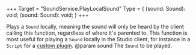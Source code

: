 +++
Target = "SoundService.PlayLocalSound"
Type = { (sound: Sound): void; (sound: Sound): void; }
+++

Plays a `Sound` locally, meaning the sound will only be heard by the client calling this function, regardless of where it's parented to. This function is most useful for playing a `Sound` locally in the Studio client, for instance in a `Script` for a [custom plugin](https://developer.roblox.com/search#stq=Intro%20to%20Plugins).@param sound The `Sound` to be played.